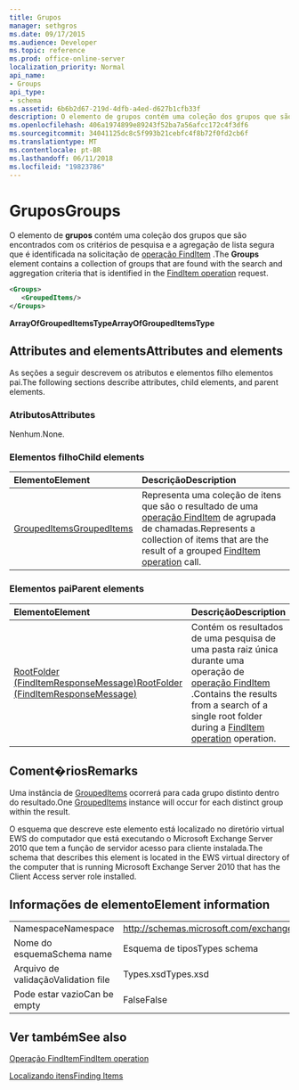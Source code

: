 ```yaml
---
title: Grupos
manager: sethgros
ms.date: 09/17/2015
ms.audience: Developer
ms.topic: reference
ms.prod: office-online-server
localization_priority: Normal
api_name:
- Groups
api_type:
- schema
ms.assetid: 6b6b2d67-219d-4dfb-a4ed-d627b1cfb33f
description: O elemento de grupos contém uma coleção dos grupos que são encontrados com os critérios de pesquisa e a agregação de lista segura que é identificada na solicitação de operação FindItem.
ms.openlocfilehash: 406a1974899e89243f52ba7a56afcc172c4f3df6
ms.sourcegitcommit: 34041125dc8c5f993b21cebfc4f8b72f0fd2cb6f
ms.translationtype: MT
ms.contentlocale: pt-BR
ms.lasthandoff: 06/11/2018
ms.locfileid: "19823786"
---
```

# <a name="groups"></a><span data-ttu-id="184e2-103">Grupos</span><span class="sxs-lookup"><span data-stu-id="184e2-103">Groups</span></span>

<span data-ttu-id="184e2-104">O elemento de **grupos** contém uma coleção dos grupos que são encontrados com os critérios de pesquisa e a agregação de lista segura que é identificada na solicitação de [operação FindItem](finditem-operation.md) .</span><span class="sxs-lookup"><span data-stu-id="184e2-104">The **Groups** element contains a collection of groups that are found with the search and aggregation criteria that is identified in the [FindItem operation](finditem-operation.md) request.</span></span> 
  
```xml
<Groups>
   <GroupedItems/>
</Groups>
```

 <span data-ttu-id="184e2-105">**ArrayOfGroupedItemsType**</span><span class="sxs-lookup"><span data-stu-id="184e2-105">**ArrayOfGroupedItemsType**</span></span>
## <a name="attributes-and-elements"></a><span data-ttu-id="184e2-106">Attributes and elements</span><span class="sxs-lookup"><span data-stu-id="184e2-106">Attributes and elements</span></span>

<span data-ttu-id="184e2-107">As seções a seguir descrevem os atributos e elementos filho elementos pai.</span><span class="sxs-lookup"><span data-stu-id="184e2-107">The following sections describe attributes, child elements, and parent elements.</span></span>
  
### <a name="attributes"></a><span data-ttu-id="184e2-108">Atributos</span><span class="sxs-lookup"><span data-stu-id="184e2-108">Attributes</span></span>

<span data-ttu-id="184e2-109">Nenhum.</span><span class="sxs-lookup"><span data-stu-id="184e2-109">None.</span></span>
  
### <a name="child-elements"></a><span data-ttu-id="184e2-110">Elementos filho</span><span class="sxs-lookup"><span data-stu-id="184e2-110">Child elements</span></span>

|<span data-ttu-id="184e2-111">**Elemento**</span><span class="sxs-lookup"><span data-stu-id="184e2-111">**Element**</span></span>|<span data-ttu-id="184e2-112">**Descrição**</span><span class="sxs-lookup"><span data-stu-id="184e2-112">**Description**</span></span>|
|:-----|:-----|
|[<span data-ttu-id="184e2-113">GroupedItems</span><span class="sxs-lookup"><span data-stu-id="184e2-113">GroupedItems</span></span>](groupeditems.md) <br/> |<span data-ttu-id="184e2-114">Representa uma coleção de itens que são o resultado de uma [operação FindItem](finditem-operation.md) de agrupada de chamadas.</span><span class="sxs-lookup"><span data-stu-id="184e2-114">Represents a collection of items that are the result of a grouped [FindItem operation](finditem-operation.md) call.</span></span>  <br/> |
   
### <a name="parent-elements"></a><span data-ttu-id="184e2-115">Elementos pai</span><span class="sxs-lookup"><span data-stu-id="184e2-115">Parent elements</span></span>

|<span data-ttu-id="184e2-116">**Elemento**</span><span class="sxs-lookup"><span data-stu-id="184e2-116">**Element**</span></span>|<span data-ttu-id="184e2-117">**Descrição**</span><span class="sxs-lookup"><span data-stu-id="184e2-117">**Description**</span></span>|
|:-----|:-----|
|[<span data-ttu-id="184e2-118">RootFolder (FindItemResponseMessage)</span><span class="sxs-lookup"><span data-stu-id="184e2-118">RootFolder (FindItemResponseMessage)</span></span>](rootfolder-finditemresponsemessage.md) <br/> |<span data-ttu-id="184e2-119">Contém os resultados de uma pesquisa de uma pasta raiz única durante uma operação de [operação FindItem](finditem-operation.md) .</span><span class="sxs-lookup"><span data-stu-id="184e2-119">Contains the results from a search of a single root folder during a [FindItem operation](finditem-operation.md) operation.</span></span>  <br/> |
   
## <a name="remarks"></a><span data-ttu-id="184e2-120">Coment�rios</span><span class="sxs-lookup"><span data-stu-id="184e2-120">Remarks</span></span>

<span data-ttu-id="184e2-121">Uma instância de [GroupedItems](groupeditems.md) ocorrerá para cada grupo distinto dentro do resultado.</span><span class="sxs-lookup"><span data-stu-id="184e2-121">One [GroupedItems](groupeditems.md) instance will occur for each distinct group within the result.</span></span> 
  
<span data-ttu-id="184e2-122">O esquema que descreve este elemento está localizado no diretório virtual EWS do computador que está executando o Microsoft Exchange Server 2010 que tem a função de servidor acesso para cliente instalada.</span><span class="sxs-lookup"><span data-stu-id="184e2-122">The schema that describes this element is located in the EWS virtual directory of the computer that is running Microsoft Exchange Server 2010 that has the Client Access server role installed.</span></span>
  
## <a name="element-information"></a><span data-ttu-id="184e2-123">Informações de elemento</span><span class="sxs-lookup"><span data-stu-id="184e2-123">Element information</span></span>

|||
|:-----|:-----|
|<span data-ttu-id="184e2-124">Namespace</span><span class="sxs-lookup"><span data-stu-id="184e2-124">Namespace</span></span>  <br/> |http://schemas.microsoft.com/exchange/services/2006/types  <br/> |
|<span data-ttu-id="184e2-125">Nome do esquema</span><span class="sxs-lookup"><span data-stu-id="184e2-125">Schema name</span></span>  <br/> |<span data-ttu-id="184e2-126">Esquema de tipos</span><span class="sxs-lookup"><span data-stu-id="184e2-126">Types schema</span></span>  <br/> |
|<span data-ttu-id="184e2-127">Arquivo de validação</span><span class="sxs-lookup"><span data-stu-id="184e2-127">Validation file</span></span>  <br/> |<span data-ttu-id="184e2-128">Types.xsd</span><span class="sxs-lookup"><span data-stu-id="184e2-128">Types.xsd</span></span>  <br/> |
|<span data-ttu-id="184e2-129">Pode estar vazio</span><span class="sxs-lookup"><span data-stu-id="184e2-129">Can be empty</span></span>  <br/> |<span data-ttu-id="184e2-130">False</span><span class="sxs-lookup"><span data-stu-id="184e2-130">False</span></span>  <br/> |
   
## <a name="see-also"></a><span data-ttu-id="184e2-131">Ver também</span><span class="sxs-lookup"><span data-stu-id="184e2-131">See also</span></span>



[<span data-ttu-id="184e2-132">Operação FindItem</span><span class="sxs-lookup"><span data-stu-id="184e2-132">FindItem operation</span></span>](finditem-operation.md)


[<span data-ttu-id="184e2-133">Localizando itens</span><span class="sxs-lookup"><span data-stu-id="184e2-133">Finding Items</span></span>](http://msdn.microsoft.com/library/63af1f9c-464b-4fca-9ae3-3d60f24ca93c%28Office.15%29.aspx)

